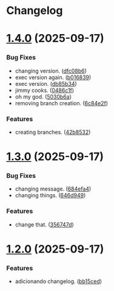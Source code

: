 # Changelog

# [1.4.0](https://github.com/ArtuoS/doa-livros/compare/v1.3.0...v1.4.0) (2025-09-17)


### Bug Fixes

* changing version. ([dfc08b6](https://github.com/ArtuoS/doa-livros/commit/dfc08b6ea3f1cef9c8d180219cc4865d41c56d09))
* exec version again. ([b016839](https://github.com/ArtuoS/doa-livros/commit/b016839fee7e1568b56698fb541a4a15b9d9937a))
* exec version. ([db85b34](https://github.com/ArtuoS/doa-livros/commit/db85b34b2b46b4828c83f59d96f79ed3af1161f9))
* jimmy cooks. ([0486c1f](https://github.com/ArtuoS/doa-livros/commit/0486c1f4bc49ed1ae0340cdcc138356fd34b6583))
* oh my god. ([5030b6a](https://github.com/ArtuoS/doa-livros/commit/5030b6a1468f4c310e1dce8a8df6ddf79541c9de))
* removing branch creation. ([6c84e2f](https://github.com/ArtuoS/doa-livros/commit/6c84e2f54ff69904eead8a1becc5008c3918e1bb))


### Features

* creating branches. ([42b8532](https://github.com/ArtuoS/doa-livros/commit/42b85328fdc5c08924bdb9c9af5e3ddede2ad967))

# [1.3.0](https://github.com/ArtuoS/doa-livros/compare/v1.2.0...v1.3.0) (2025-09-17)


### Bug Fixes

* changing message. ([684efa4](https://github.com/ArtuoS/doa-livros/commit/684efa4638e902222bb66b8bea5e8a73641782f5))
* changing things. ([646d949](https://github.com/ArtuoS/doa-livros/commit/646d94962f4d0561e4e275806b058bdc77db9d4c))


### Features

* change that. ([356747d](https://github.com/ArtuoS/doa-livros/commit/356747de4629175873e782661b51084a6792914f))

# [1.2.0](https://github.com/ArtuoS/doa-livros/compare/v1.1.1...v1.2.0) (2025-09-17)


### Features

* adicionando changelog. ([bb15ced](https://github.com/ArtuoS/doa-livros/commit/bb15ced285b26e1957d04a88705efb43891ceb99))
